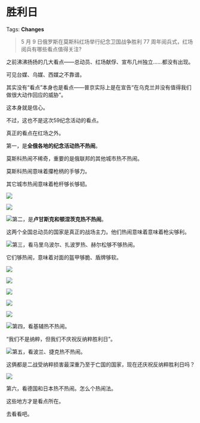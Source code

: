 # 胜利日

Tags: **Changes**

> 5 月 9 日俄罗斯在莫斯科红场举行纪念卫国战争胜利 77 周年阅兵式，红场阅兵有哪些看点值得关注?



之前沸沸扬扬的几大看点——总动员、红场献俘、宣布几州独立……都没有出现。

可见台媒、乌媒、西媒之不靠谱。

其实没有“看点”本身也是看点——普京实际上是在宣告“在乌克兰并没有值得我们做很大动作回应的威胁”。

这本身就是信心。

不过，这也不是这次59纪念活动的看点。

真正的看点在红场之外。

第一，是**全俄各地的纪念活动热不热闹**。

莫斯科热闹不稀奇，重要的是俄联邦的其他城市热不热闹。

莫斯科热闹意味着攥枪柄的手够力。

其它城市热闹意味着枪杆够长够韧。

![](https://picx.zhimg.com/50/v2-56580f0e1debce1ec2d43ab1b3ff3d8a_720w.jpg?source=1940ef5c)  


![](https://picx.zhimg.com/50/v2-347a4a2a9d20f68b4f4930a29b566161_720w.jpg?source=1940ef5c)  


![](https://picx.zhimg.com/50/v2-b098d13249378b84f94ff8284902bad1_720w.jpg?source=1940ef5c)第二，是**卢甘斯克和顿涅茨克热不热闹**。

这两个全国总动员的国家是真正的战场主力。他们热闹意味着意味着枪尖够利。

![](https://picx.zhimg.com/50/v2-3ff2df8aeae973b0d0740e54b4d84193_720w.jpg?source=1940ef5c)第三，看马里乌波尔、扎波罗热、赫尔松够不够热闹。

它们够热闹，意味着对面的盔甲够脆、盾牌够软。

![](https://picx.zhimg.com/50/v2-f520de1597fbc4dfdf35582ab4d65710_720w.jpg?source=1940ef5c)  


![](https://pic1.zhimg.com/50/v2-18e099a8e2120cbfb7e820cc915f2c4e_720w.jpg?source=1940ef5c)  


![](https://pic1.zhimg.com/50/v2-89d747806a1d8bb37f80a2ab88346686_720w.jpg?source=1940ef5c)  


![](https://picx.zhimg.com/50/v2-02ec48816c86f25af53391c8cc8c1156_720w.jpg?source=1940ef5c)  


![](https://picx.zhimg.com/50/v2-04670082a45d9e0c0352e3d7b0a5ef6f_720w.jpg?source=1940ef5c)  


![](https://picx.zhimg.com/50/v2-8c92e095e9a11982eb0228237f9acb3e_720w.jpg?source=1940ef5c)第四，看基辅热不热闹。

“我们不是纳粹，但我们不庆祝反纳粹胜利日”。

![](https://picx.zhimg.com/50/v2-0db79732497a75c5f41e85b0a7ecc0dd_720w.jpg?source=1940ef5c)第五，看波兰、捷克热不热闹。

这俩都是二战受纳粹损害最深重乃至于亡国的国家，现在还庆祝反纳粹胜利日吗？

![](https://picx.zhimg.com/50/v2-f78ec09691fa9ae6f73bbcc2b2e333d3_720w.jpg?source=1940ef5c)  


第六，看德国和日本热不热闹。怎么个热闹法。

  


这些地方才是看点所在。

去看看吧。



